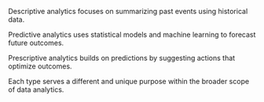 Descriptive analytics focuses on summarizing past events using historical data. 

Predictive analytics uses statistical models and machine learning to forecast future outcomes.

Prescriptive analytics builds on predictions by suggesting actions that optimize outcomes. 

Each type serves a different and unique purpose within the broader scope of data analytics. 